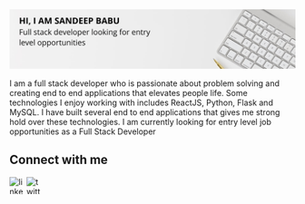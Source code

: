 <img src="https://raw.githubusercontent.com/sandeepbsn/sandeepbsn/master/banner.png" alt="display banner"/>

I am a full stack developer who is passionate about problem solving and creating end to end applications that elevates people life. Some technologies I enjoy working with includes ReactJS, Python, Flask and MySQL. I have built several end to end applications that gives me strong hold over these technologies. I am currently looking for entry level job opportunities as a Full Stack Developer
## Connect with me 
[<img align="left" src="https://img.icons8.com/all/500/linkedin.png" alt="linkedin" width="30px" height="30px"/>](https://www.linkedin.com/in/sandeep-babu-7b0024141/)

[<img align="left" src="https://simpleicon.com/wp-content/uploads/twitter-3.png" alt="twitter" width="30px" height="30px"/>](https://twitter.com/Sandeep58563551)


<!--
**sandeepbsn/sandeepbsn** is a ✨ _special_ ✨ repository because its `README.md` (this file) appears on your GitHub profile.

Here are some ideas to get you started:

- 🔭 I’m currently working on ...
- 🌱 I’m currently learning ...
- 👯 I’m looking to collaborate on ...
- 🤔 I’m looking for help with ...
- 💬 Ask me about ...
- 📫 How to reach me: ...
- 😄 Pronouns: ...
- ⚡ Fun fact: ...
-->
